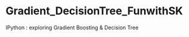 Gradient_DecisionTree_FunwithSK
===============================

IPython : exploring Gradient Boosting &amp; Decision Tree
